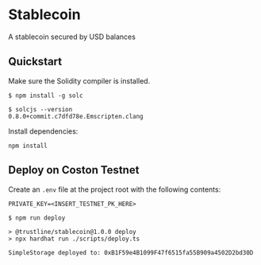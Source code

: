 # Stablecoin

A stablecoin secured by USD balances

## Quickstart

Make sure the Solidity compiler is installed.

```
$ npm install -g solc
```

```
$ solcjs --version
0.8.0+commit.c7dfd78e.Emscripten.clang
```

Install dependencies:

```
npm install
```

## Deploy on Coston Testnet

Create an `.env` file at the project root with the following contents:

```
PRIVATE_KEY=<INSERT_TESTNET_PK_HERE>
```

```
$ npm run deploy

> @trustline/stablecoin@1.0.0 deploy
> npx hardhat run ./scripts/deploy.ts

SimpleStorage deployed to: 0xB1F59e4B1099F47f6515fa55B909a4502D2bd30D
```
